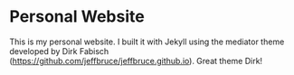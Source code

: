 Personal Website
========

This is my personal website.  I built it with Jekyll using the mediator theme developed by Dirk Fabisch (https://github.com/jeffbruce/jeffbruce.github.io).  Great theme Dirk!